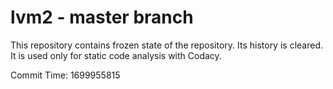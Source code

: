 # lvm2 - master branch

This repository contains frozen state of the repository.
Its history is cleared. It is used only for static code
analysis with Codacy.

Commit Time: 1699955815